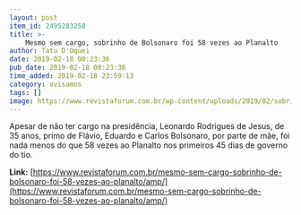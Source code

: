 ```yaml
---
layout: post
item_id: 2495283258
title: >-
    Mesmo sem cargo, sobrinho de Bolsonaro foi 58 vezes ao Planalto
author: Tatu D'Oquei
date: 2019-02-18 00:23:36
pub_date: 2019-02-18 00:23:36
time_added: 2019-02-18 23:59:13
category: avisamos
tags: []
image: https://www.revistaforum.com.br/wp-content/uploads/2019/02/sobrinho.jpg
---
```


Apesar de não ter cargo na presidência, Leonardo Rodrigues de Jesus, de 35 anos, primo de Flávio, Eduardo e Carlos Bolsonaro, por parte de mãe, foi nada menos do que 58 vezes ao Planalto nos primeiros 45 dias de governo do tio.

**Link:** [https://www.revistaforum.com.br/mesmo-sem-cargo-sobrinho-de-bolsonaro-foi-58-vezes-ao-planalto/amp/](https://www.revistaforum.com.br/mesmo-sem-cargo-sobrinho-de-bolsonaro-foi-58-vezes-ao-planalto/amp/)

